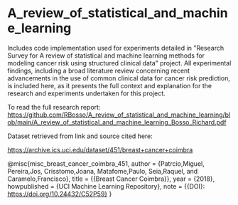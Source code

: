 # A_review_of_statistical_and_machine_learning
Includes code implementation used for experiments detailed in "Research Survey for A review of statistical and machine learning methods for modeling cancer risk using structured clinical data" project. All experimental findings, including a broad literature review concerning recent advancements in the use of common clinical data for cancer risk prediction, is included here, as it presents the full context and explanation for the research and experiments undertaken for this project.

To read the full research report:
https://github.com/RBosso/A_review_of_statistical_and_machine_learning/blob/main/A_review_of_statistical_and_machine_learning_Bosso_Richard.pdf 

Dataset retrieved from link and source cited here:

https://archive.ics.uci.edu/dataset/451/breast+cancer+coimbra

@misc{misc_breast_cancer_coimbra_451,
  author       = {Patrcio,Miguel, Pereira,Jos, Crisstomo,Joana, Matafome,Paulo, Seia,Raquel, and Caramelo,Francisco},
  title        = {{Breast Cancer Coimbra}},
  year         = {2018},
  howpublished = {UCI Machine Learning Repository},
  note         = {{DOI}: https://doi.org/10.24432/C52P59}
}
